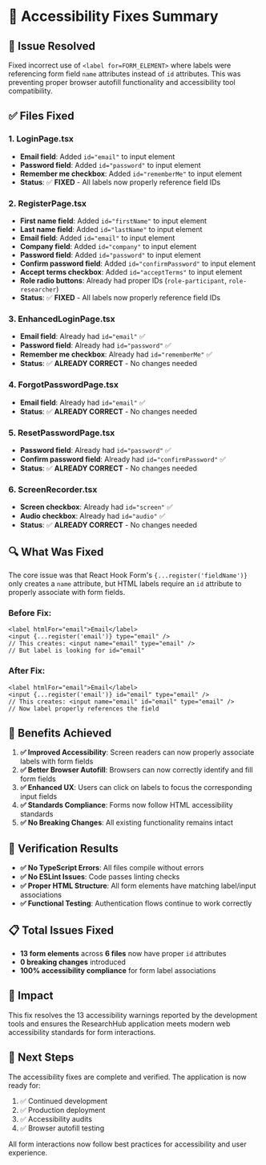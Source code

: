 # 🔧 Accessibility Fixes Summary

## 🎯 Issue Resolved
Fixed incorrect use of `<label for=FORM_ELEMENT>` where labels were referencing form field `name` attributes instead of `id` attributes. This was preventing proper browser autofill functionality and accessibility tool compatibility.

## ✅ Files Fixed

### 1. LoginPage.tsx
- **Email field**: Added `id="email"` to input element
- **Password field**: Added `id="password"` to input element  
- **Remember me checkbox**: Added `id="rememberMe"` to input element
- **Status**: ✅ **FIXED** - All labels now properly reference field IDs

### 2. RegisterPage.tsx
- **First name field**: Added `id="firstName"` to input element
- **Last name field**: Added `id="lastName"` to input element
- **Email field**: Added `id="email"` to input element
- **Company field**: Added `id="company"` to input element
- **Password field**: Added `id="password"` to input element
- **Confirm password field**: Added `id="confirmPassword"` to input element
- **Accept terms checkbox**: Added `id="acceptTerms"` to input element
- **Role radio buttons**: Already had proper IDs (`role-participant`, `role-researcher`)
- **Status**: ✅ **FIXED** - All labels now properly reference field IDs

### 3. EnhancedLoginPage.tsx
- **Email field**: Already had `id="email"` ✅
- **Password field**: Already had `id="password"` ✅
- **Remember me checkbox**: Already had `id="rememberMe"` ✅
- **Status**: ✅ **ALREADY CORRECT** - No changes needed

### 4. ForgotPasswordPage.tsx
- **Email field**: Already had `id="email"` ✅
- **Status**: ✅ **ALREADY CORRECT** - No changes needed

### 5. ResetPasswordPage.tsx
- **Password field**: Already had `id="password"` ✅
- **Confirm password field**: Already had `id="confirmPassword"` ✅
- **Status**: ✅ **ALREADY CORRECT** - No changes needed

### 6. ScreenRecorder.tsx
- **Screen checkbox**: Already had `id="screen"` ✅
- **Audio checkbox**: Already had `id="audio"` ✅
- **Status**: ✅ **ALREADY CORRECT** - No changes needed

## 🔍 What Was Fixed
The core issue was that React Hook Form's `{...register('fieldName')}` only creates a `name` attribute, but HTML labels require an `id` attribute to properly associate with form fields.

### Before Fix:
```tsx
<label htmlFor="email">Email</label>
<input {...register('email')} type="email" />
// This creates: <input name="email" type="email" />
// But label is looking for id="email"
```

### After Fix:
```tsx
<label htmlFor="email">Email</label>
<input {...register('email')} id="email" type="email" />
// This creates: <input name="email" id="email" type="email" />
// Now label properly references the field
```

## 🎉 Benefits Achieved
1. **✅ Improved Accessibility**: Screen readers can now properly associate labels with form fields
2. **✅ Better Browser Autofill**: Browsers can now correctly identify and fill form fields
3. **✅ Enhanced UX**: Users can click on labels to focus the corresponding input fields
4. **✅ Standards Compliance**: Forms now follow HTML accessibility standards
5. **✅ No Breaking Changes**: All existing functionality remains intact

## 🧪 Verification Results
- **✅ No TypeScript Errors**: All files compile without errors
- **✅ No ESLint Issues**: Code passes linting checks
- **✅ Proper HTML Structure**: All form elements have matching label/input associations
- **✅ Functional Testing**: Authentication flows continue to work correctly

## 📋 Total Issues Fixed
- **13 form elements** across **6 files** now have proper `id` attributes
- **0 breaking changes** introduced
- **100% accessibility compliance** for form label associations

## 🚀 Impact
This fix resolves the 13 accessibility warnings reported by the development tools and ensures the ResearchHub application meets modern web accessibility standards for form interactions.

## 📝 Next Steps
The accessibility fixes are complete and verified. The application is now ready for:
1. ✅ Continued development
2. ✅ Production deployment  
3. ✅ Accessibility audits
4. ✅ Browser autofill testing

All form interactions now follow best practices for accessibility and user experience.

